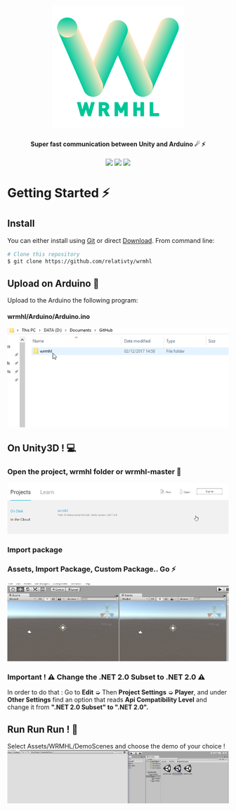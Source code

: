<h1 align="center">
  <br>
  <a href="https://github.com/relativty/wrmhl"><img src="/img/wrmhl.png" width="300"></a>
</h1>

<h4 align="center">Super fast communication between Unity and Arduino ☄ ⚡️
</h4>

<p align="center">
  <img src="https://img.shields.io/github/license/relativty/wrmhl.svg">
  <img src="https://img.shields.io/github/stars/relativty/wrmhl.svg">
  <img src="https://img.shields.io/github/issues/relativty/wrmhl.svg">
</p>

# Getting Started ⚡️
## Install
You can either install using [Git](https://git-scm.com/) or direct [Download](https://github.com/relativty/wrmhl/archive/master.zip). From command line:

```bash
# Clone this repository
$ git clone https://github.com/relativty/wrmhl
```

## Upload on Arduino 🤖
Upload to the Arduino the following program:
#### wrmhl/Arduino/Arduino.ino
<img src="/img/arduino-upload.gif">

## On Unity3D ! 💻
### Open the project, wrmhl folder or wrmhl-master 🌈
<img src="/img/unity-open.gif">

### Import package
### Assets, Import Package, Custom Package.. Go ⚡️
<img src="/img/unity-package.gif">

### Important ! ⚠ Change the .NET 2.0 Subset to .NET 2.0 ⚠

In order to do that : Go to <strong>Edit</strong> ➭  Then <strong>Project Settings</strong> ➭ <strong>Player</strong>, and under <strong>Other Settings</strong> find an option that reads <strong>Api Compatibility Level</strong> and change it from <strong>".NET 2.0 Subset" to ".NET 2.0".</strong>

## Run Run Run ! 🚗
Select Assets/WRMHL/DemoScenes and choose the demo of your choice !
<img src="/img/unity-play.gif">
